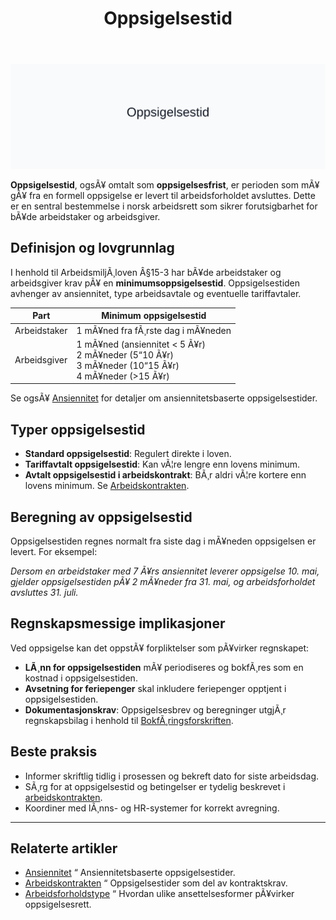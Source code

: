 ﻿---
title: "Oppsigelsestid"
meta_title: "Oppsigelsestid"
meta_description: '![Oppsigelsestid](oppsigelsestid-image.svg)'
slug: oppsigelsestid
type: blog
layout: pages/single
---

![Oppsigelsestid](oppsigelsestid-image.svg)

**Oppsigelsestid**, ogsÃ¥ omtalt som **oppsigelsesfrist**, er perioden som mÃ¥ gÃ¥ fra en formell oppsigelse er levert til arbeidsforholdet avsluttes. Dette er en sentral bestemmelse i norsk arbeidsrett som sikrer forutsigbarhet for bÃ¥de arbeidstaker og arbeidsgiver.

## Definisjon og lovgrunnlag

I henhold til ArbeidsmiljÃ¸loven Â§15-3 har bÃ¥de arbeidstaker og arbeidsgiver krav pÃ¥ en **minimumsoppsigelsestid**. Oppsigelsestiden avhenger av ansiennitet, type arbeidsavtale og eventuelle tariffavtaler.

| Part           | Minimum oppsigelsestid                   |
|----------------|------------------------------------------|
| Arbeidstaker   | 1 mÃ¥ned fra fÃ¸rste dag i mÃ¥neden         |
| Arbeidsgiver   | 1 mÃ¥ned (ansiennitet < 5 Ã¥r)<br>2 mÃ¥neder (5“10 Ã¥r)<br>3 mÃ¥neder (10“15 Ã¥r)<br>4 mÃ¥neder (>15 Ã¥r) |

Se ogsÃ¥ [Ansiennitet](/blogs/regnskap/ansiennitet "Ansiennitet") for detaljer om ansiennitetsbaserte oppsigelsestider.

## Typer oppsigelsestid

- **Standard oppsigelsestid**: Regulert direkte i loven.
- **Tariffavtalt oppsigelsestid**: Kan vÃ¦re lengre enn lovens minimum.
- **Avtalt oppsigelsestid i arbeidskontrakt**: BÃ¸r aldri vÃ¦re kortere enn lovens minimum. Se [Arbeidskontrakten](/blogs/regnskap/arbeidskontrakten "Arbeidskontrakten").

## Beregning av oppsigelsestid

Oppsigelsestiden regnes normalt fra siste dag i mÃ¥neden oppsigelsen er levert. For eksempel:

*Dersom en arbeidstaker med 7 Ã¥rs ansiennitet leverer oppsigelse 10. mai, gjelder oppsigelsestiden pÃ¥ 2 mÃ¥neder fra 31. mai, og arbeidsforholdet avsluttes 31. juli.*

## Regnskapsmessige implikasjoner

Ved oppsigelse kan det oppstÃ¥ forpliktelser som pÃ¥virker regnskapet:

- **LÃ¸nn for oppsigelsestiden** mÃ¥ periodiseres og bokfÃ¸res som en kostnad i oppsigelsestiden.
- **Avsetning for feriepenger** skal inkludere feriepenger opptjent i oppsigelsestiden.
- **Dokumentasjonskrav**: Oppsigelsesbrev og beregninger utgjÃ¸r regnskapsbilag i henhold til [BokfÃ¸ringsforskriften](/blogs/regnskap/hva-er-bokforingsforskriften "Hva er BokfÃ¸ringsforskriften?").

## Beste praksis

- Informer skriftlig tidlig i prosessen og bekreft dato for siste arbeidsdag.
- SÃ¸rg for at oppsigelsestid og betingelser er tydelig beskrevet i [arbeidskontrakten](/blogs/regnskap/arbeidskontrakten "Arbeidskontrakten").
- Koordiner med lÃ¸nns- og HR-systemer for korrekt avregning.

---

## Relaterte artikler

- [Ansiennitet](/blogs/regnskap/ansiennitet "Ansiennitet") “ Ansiennitetsbaserte oppsigelsestider.
- [Arbeidskontrakten](/blogs/regnskap/arbeidskontrakten "Arbeidskontrakten") “ Oppsigelsestider som del av kontraktskrav.
- [Arbeidsforholdstype](/blogs/regnskap/hva-er-arbeidsforholdstype "Arbeidsforholdstype") “ Hvordan ulike ansettelsesformer pÃ¥virker oppsigelsesrett.


